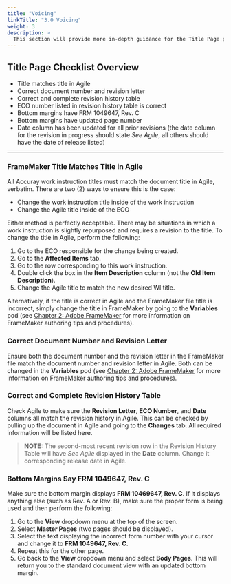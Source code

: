 ```yaml
---
title: "Voicing"
linkTitle: "3.0 Voicing"
weight: 3
description: >
  This section will provide more in-depth guidance for the Title Page proofreading checklist previously discussed
---
```


## Title Page Checklist Overview

* Title matches title in Agile
* Correct document number and revision letter
* Correct and complete revision history table
* ECO number listed in revision history table is correct
* Bottom margins have FRM 1049647, Rev. C
* Bottom margins have updated page number
* Date column has been updated for all prior revisions (the date column for the revision in progress should state *See Agile*, all others should have the date of release listed)

* **

### FrameMaker Title Matches Title in Agile

All Accuray work instruction titles must match the document title in Agile, verbatim. There are two (2) ways to ensure this is the case:

* Change the work instruction title inside of the work instruction
* Change the Agile title inside of the ECO

Either method is perfectly acceptable. There may be situations in which a work instruction is slightly repurposed and requires a revision to the title. To change the title in Agile, perform the following:

1. Go to the ECO responsible for the change being created.
2. Go to the **Affected Items** tab.
3. Go to the row corresponding to this work instruction.
4. Double click the box in the **Item Description** column (not the **Old Item Description**).
5. Change the Agile title to match the new desired WI title.

Alternatively, if the title is correct in Agile and the FrameMaker file title is incorrect, simply change the title in FrameMaker by going to the **Variables** pod (see [Chapter 2: Adobe FrameMaker](https://github.com/taddieken95/Accuray_Tech_Comm_Guide/blob/master/Chapter%202:%20Adobe%20FrameMaker/READme.md) for more information on FrameMaker authoring tips and procedures).

### Correct Document Number and Revision Letter

Ensure both the document number and the revision letter in the FrameMaker file match the document number and revision letter in Agile. Both can be changed in the **Variables** pod (see [Chapter 2: Adobe FrameMaker](https://github.com/taddieken95/Accuray_Tech_Comm_Guide/blob/master/Chapter%202:%20Adobe%20FrameMaker/READme.md) for more information on FrameMaker authoring tips and procedures).

### Correct and Complete Revision History Table

Check Agile to make sure the **Revision Letter**, **ECO Number**, and **Date** columns all match the revision history in Agile. This can be checked by pulling up the document in Agile and going to the **Changes** tab. All required information will be listed here.

> **NOTE:** The second-most recent revision row in the Revision History Table will have *See Agile* displayed in the **Date** column. Change it corresponding release date in Agile.

### Bottom Margins Say FRM 1049647, Rev. C

Make sure the bottom margin displays **FRM 10469647, Rev. C**. If it displays anything else (such as Rev. A or Rev. B), make sure the proper form is being used and then perform the following:

1. Go to the **View** dropdown menu at the top of the screen.
2. Select **Master Pages** (two pages should be displayed).
3. Select the text displaying the incorrect form number with your cursor and change it to **FRM 1049647, Rev. C**.
4. Repeat this for the other page.
5. Go back to the **View** dropdown menu and select **Body Pages**. This will return you to the standard document view with an updated bottom margin.
